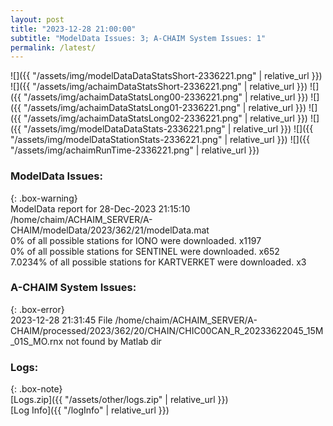 ```yaml
---
layout: post
title: "2023-12-28 21:00:00"
subtitle: "ModelData Issues: 3; A-CHAIM System Issues: 1"
permalink: /latest/
---
```


![]({{ "/assets/img/modelDataDataStatsShort-2336221.png" | relative_url }})
![]({{ "/assets/img/achaimDataStatsShort-2336221.png" | relative_url }})
![]({{ "/assets/img/achaimDataStatsLong00-2336221.png" | relative_url }})
![]({{ "/assets/img/achaimDataStatsLong01-2336221.png" | relative_url }})
![]({{ "/assets/img/achaimDataStatsLong02-2336221.png" | relative_url }})
![]({{ "/assets/img/modelDataDataStats-2336221.png" | relative_url }})
![]({{ "/assets/img/modelDataStationStats-2336221.png" | relative_url }})
![]({{ "/assets/img/achaimRunTime-2336221.png" | relative_url }})


### ModelData Issues:  
  
{: .box-warning}  
 ModelData report for 28-Dec-2023 21:15:10   
 /home/chaim/ACHAIM_SERVER/A-CHAIM/modelData/2023/362/21/modelData.mat   
 0% of all possible stations for IONO were downloaded. x1197   
 0% of all possible stations for SENTINEL were downloaded. x652   
 7.0234% of all possible stations for KARTVERKET were downloaded. x3   
  
### A-CHAIM System Issues:  
  
{: .box-error}  
2023-12-28 21:31:45 File /home/chaim/ACHAIM_SERVER/A-CHAIM/processed/2023/362/20/CHAIN/CHIC00CAN_R_20233622045_15M_01S_MO.rnx not found by Matlab dir  

### Logs:  
  
{: .box-note}  
[Logs.zip]({{ "/assets/other/logs.zip" | relative_url }})  
[Log Info]({{ "/logInfo" | relative_url }})  
